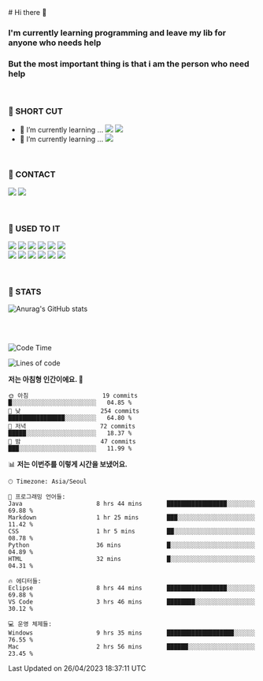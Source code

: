 <div>
# Hi there 👋

### I'm currently learning programming and leave my lib for anyone who needs help
### But the most important thing is that i am the person who need help

<br>

### 🚀 SHORT CUT

- 🔭 I’m currently learning ... <img src="https://img.shields.io/badge/Python-3776AB?style=plastic&logo=Python&logoColor=white"> <img src="https://img.shields.io/badge/C-A8B9CC?style=plastic&logo=C&logoColor=white">
- 🌱 I’m currently learning ... <img src="https://img.shields.io/badge/Tensorflow-FF6F00?style=plastic&logo=TensorFlow&logoColor=white">

<br>

### 📧 CONTACT
<a href="https://www.instagram.com/das_fef" target="_blank"><img src="https://img.shields.io/badge/Instagram-E4405F?style=plastic&logo=Instagram&logoColor=white"></a>
<img src="https://img.shields.io/badge/mealhouse3377@gmail.com-EA4335?style=plastic&logo=Gmail&logoColor=white">

<br>

### 📖 USED TO IT

<img src="https://img.shields.io/badge/Python-3776AB?style=plastic&logo=Python&logoColor=white"> <img src="https://img.shields.io/badge/C-A8B9CC?style=plastic&logo=C&logoColor=white"> <img src="https://img.shields.io/badge/Java-007396?style=plastic&logo=OpenJDK&logoColor=white"> <img src="https://img.shields.io/badge/Django-092E20?style=plastic&logo=Django&logoColor=white"> <img src="https://img.shields.io/badge/Tensorflow-FF6F00?style=plastic&logo=TensorFlow&logoColor=white"> <img src="https://img.shields.io/badge/R-276DC3?style=plastic&logo=R&logoColor=white"><br> 
<img src="https://img.shields.io/badge/MySql-4479A1?style=plastic&logo=MySql&logoColor=white"> <img src="https://img.shields.io/badge/MariaDB-003545?style=plastic&logo=MariaDB&logoColor=white"> <img src="https://img.shields.io/badge/Oracle-F80000?style=plastic&logo=Oracle&logoColor=white"> <img src="https://img.shields.io/badge/Jupyter-F37626?style=plastic&logo=Jupyter&logoColor=white"> <img src="https://img.shields.io/badge/Qt-41CD52?style=plastic&logo=Qt&logoColor=white"> <img src="https://img.shields.io/badge/SQLite-003B57?style=plastic&logo=SQLite&logoColor=white">

<br>

### 🔢 STATS
![Anurag's GitHub stats](https://github-readme-stats.vercel.app/api?username=dasfef&show_icons=true&theme=great-gatsby)

</div>

<br>
<br>

<!--START_SECTION:waka-->
![Code Time](http://img.shields.io/badge/Code%20Time-45%20hrs%2022%20mins-blue)

![Lines of code](https://img.shields.io/badge/%EC%A0%80%EB%8A%94%20%EC%97%AC%ED%83%9C%EA%B9%8C%EC%A7%80%20-4.3%20million%20%EC%A4%84%EC%9D%98%20%EC%BD%94%EB%93%9C%EB%A5%BC%20%EC%9E%91%EC%84%B1%ED%96%88%EC%96%B4%EC%9A%94.-blue)

**저는 아침형 인간이에요. 🐤** 

```text
🌞 아침                     19 commits          █░░░░░░░░░░░░░░░░░░░░░░░░   04.85 % 
🌆 낮　                     254 commits         ████████████████░░░░░░░░░   64.80 % 
🌃 저녁                     72 commits          █████░░░░░░░░░░░░░░░░░░░░   18.37 % 
🌙 밤　                     47 commits          ███░░░░░░░░░░░░░░░░░░░░░░   11.99 % 
```


📊 **저는 이번주를 이렇게 시간을 보냈어요.** 

```text
🕑︎ Timezone: Asia/Seoul

💬 프로그래밍 언어들: 
Java                     8 hrs 44 mins       █████████████████░░░░░░░░   69.88 % 
Markdown                 1 hr 25 mins        ███░░░░░░░░░░░░░░░░░░░░░░   11.42 % 
CSS                      1 hr 5 mins         ██░░░░░░░░░░░░░░░░░░░░░░░   08.78 % 
Python                   36 mins             █░░░░░░░░░░░░░░░░░░░░░░░░   04.89 % 
HTML                     32 mins             █░░░░░░░░░░░░░░░░░░░░░░░░   04.31 % 

🔥 에디터들: 
Eclipse                  8 hrs 44 mins       █████████████████░░░░░░░░   69.88 % 
VS Code                  3 hrs 46 mins       ████████░░░░░░░░░░░░░░░░░   30.12 % 

💻 운영 체제들: 
Windows                  9 hrs 35 mins       ███████████████████░░░░░░   76.55 % 
Mac                      2 hrs 56 mins       ██████░░░░░░░░░░░░░░░░░░░   23.45 % 
```


 Last Updated on 26/04/2023 18:37:11 UTC
<!--END_SECTION:waka-->
